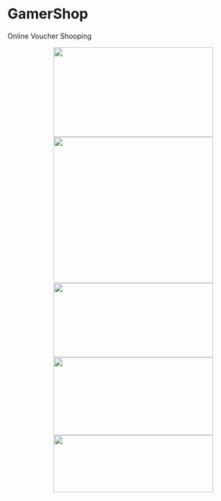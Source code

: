 # GamerShop
Online Voucher Shooping

<div class="separator" style="clear: both; text-align: center;">
<a href="https://1.bp.blogspot.com/-JZTw-Vrc-Ws/XCNZS8jos3I/AAAAAAAACPs/xg3b7nrijdAYAuS7lShuiayCTaibk2tegCPcBGAYYCw/s1600/Opera%2BSnapshot_2018-12-26_172915_gamershop.rf.gd.png" imageanchor="1" style="margin-left: 1em; margin-right: 1em;"><img border="0" data-original-height="750" data-original-width="1330" height="180" src="https://1.bp.blogspot.com/-JZTw-Vrc-Ws/XCNZS8jos3I/AAAAAAAACPs/xg3b7nrijdAYAuS7lShuiayCTaibk2tegCPcBGAYYCw/s320/Opera%2BSnapshot_2018-12-26_172915_gamershop.rf.gd.png" width="320" /></a></div>
<div class="separator" style="clear: both; text-align: center;">
<a href="https://1.bp.blogspot.com/-YRuUsnPJMK0/XCNZN8x6Q5I/AAAAAAAACPg/l6FrF8aVc2UG5grsHUan-GNvJWxwlae7QCPcBGAYYCw/s1600/Opera%2BSnapshot_2018-12-26_173129_gamershop.rf.gd.png" imageanchor="1" style="margin-left: 1em; margin-right: 1em;"><img border="0" data-original-height="625" data-original-width="683" height="293" src="https://1.bp.blogspot.com/-YRuUsnPJMK0/XCNZN8x6Q5I/AAAAAAAACPg/l6FrF8aVc2UG5grsHUan-GNvJWxwlae7QCPcBGAYYCw/s320/Opera%2BSnapshot_2018-12-26_173129_gamershop.rf.gd.png" width="320" /></a></div>
<div class="separator" style="clear: both; text-align: center;">
<a href="https://1.bp.blogspot.com/-S5y2NZuWs9Y/XCNZP05g1ZI/AAAAAAAACPo/0WcY0CnBCeYM5b7lfGMUOyjYuOXxA1t3ACPcBGAYYCw/s1600/Opera%2BSnapshot_2018-12-26_173253_gamershop.rf.gd.png" imageanchor="1" style="margin-left: 1em; margin-right: 1em;"><img border="0" data-original-height="319" data-original-width="683" height="149" src="https://1.bp.blogspot.com/-S5y2NZuWs9Y/XCNZP05g1ZI/AAAAAAAACPo/0WcY0CnBCeYM5b7lfGMUOyjYuOXxA1t3ACPcBGAYYCw/s320/Opera%2BSnapshot_2018-12-26_173253_gamershop.rf.gd.png" width="320" /></a></div>
<div class="separator" style="clear: both; text-align: center;">
<a href="https://4.bp.blogspot.com/-7x7zwjaWgVE/XCNZTFpvk1I/AAAAAAAACPw/VnVN7HaRti07inl3Z3B3taKcrkIQwVOWwCPcBGAYYCw/s1600/Opera%2BSnapshot_2018-12-26_173308_gamershop.rf.gd.png" imageanchor="1" style="margin-left: 1em; margin-right: 1em;"><img border="0" data-original-height="333" data-original-width="683" height="156" src="https://4.bp.blogspot.com/-7x7zwjaWgVE/XCNZTFpvk1I/AAAAAAAACPw/VnVN7HaRti07inl3Z3B3taKcrkIQwVOWwCPcBGAYYCw/s320/Opera%2BSnapshot_2018-12-26_173308_gamershop.rf.gd.png" width="320" /></a></div>
<div class="separator" style="clear: both; text-align: center;">
<a href="https://3.bp.blogspot.com/-T-W2x2nruu4/XCNZOnJYKHI/AAAAAAAACPk/WlXhN-p4xbIO3ruJRt5bO2FIIO-vdTjpQCPcBGAYYCw/s1600/Opera%2BSnapshot_2018-12-26_173227_gamershop.rf.gd.png" imageanchor="1" style="margin-left: 1em; margin-right: 1em;"><img border="0" data-original-height="245" data-original-width="683" height="115" src="https://3.bp.blogspot.com/-T-W2x2nruu4/XCNZOnJYKHI/AAAAAAAACPk/WlXhN-p4xbIO3ruJRt5bO2FIIO-vdTjpQCPcBGAYYCw/s320/Opera%2BSnapshot_2018-12-26_173227_gamershop.rf.gd.png" width="320" /></a></div>
